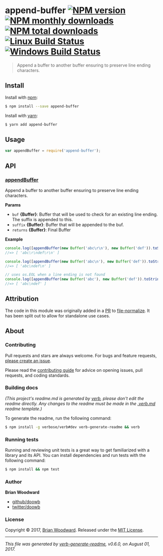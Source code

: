 # append-buffer [![NPM version](https://img.shields.io/npm/v/append-buffer.svg?style=flat)](https://www.npmjs.com/package/append-buffer) [![NPM monthly downloads](https://img.shields.io/npm/dm/append-buffer.svg?style=flat)](https://npmjs.org/package/append-buffer)  [![NPM total downloads](https://img.shields.io/npm/dt/append-buffer.svg?style=flat)](https://npmjs.org/package/append-buffer) [![Linux Build Status](https://img.shields.io/travis/doowb/append-buffer.svg?style=flat&label=Travis)](https://travis-ci.org/doowb/append-buffer) [![Windows Build Status](https://img.shields.io/appveyor/ci/doowb/append-buffer.svg?style=flat&label=AppVeyor)](https://ci.appveyor.com/project/doowb/append-buffer)

> Append a buffer to another buffer ensuring to preserve line ending characters.

## Install

Install with [npm](https://www.npmjs.com/):

```sh
$ npm install --save append-buffer
```

Install with [yarn](https://yarnpkg.com):

```sh
$ yarn add append-buffer
```

## Usage

```js
var appendBuffer = require('append-buffer');
```

## API

### [appendBuffer](index.js#L28)

Append a buffer to another buffer ensuring to preserve line ending characters.

**Params**

* `buf` **{Buffer}**: Buffer that will be used to check for an existing line ending. The suffix is appended to this.
* `suffix` **{Buffer}**: Buffer that will be appended to the buf.
* `returns` **{Buffer}**: Final Buffer

**Example**

```js
console.log([appendBuffer(new Buffer('abc\r\n'), new Buffer('def')).toString()]);
//=> [ 'abc\r\ndef\r\n' ]

console.log([appendBuffer(new Buffer('abc\n'), new Buffer('def')).toString()]);
//=> [ 'abc\ndef\n' ]

// uses os.EOL when a line ending is not found
console.log([appendBuffer(new Buffer('abc'), new Buffer('def')).toString()]);
//=> [ 'abc\ndef' ]
```

## Attribution

The code in this module was originally added in a [PR](https://github.com/jonschlinkert/file-normalize/pull/3) to [file-normalize](https://github.com/jonschlinkert/file-normalize). It has been split out to allow for standalone use cases.

## About

### Contributing

Pull requests and stars are always welcome. For bugs and feature requests, [please create an issue](../../issues/new).

Please read the [contributing guide](.github/contributing.md) for advice on opening issues, pull requests, and coding standards.

### Building docs

_(This project's readme.md is generated by [verb](https://github.com/verbose/verb-generate-readme), please don't edit the readme directly. Any changes to the readme must be made in the [.verb.md](.verb.md) readme template.)_

To generate the readme, run the following command:

```sh
$ npm install -g verbose/verb#dev verb-generate-readme && verb
```

### Running tests

Running and reviewing unit tests is a great way to get familiarized with a library and its API. You can install dependencies and run tests with the following command:

```sh
$ npm install && npm test
```

### Author

**Brian Woodward**

* [github/doowb](https://github.com/doowb)
* [twitter/doowb](https://twitter.com/doowb)

### License

Copyright © 2017, [Brian Woodward](https://doowb.com).
Released under the [MIT License](LICENSE).

***

_This file was generated by [verb-generate-readme](https://github.com/verbose/verb-generate-readme), v0.6.0, on August 01, 2017._